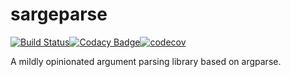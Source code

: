 # sargeparse
[![Build Status](https://travis-ci.org/DiegoPomares/sargeparse.svg?branch=master)](https://travis-ci.org/DiegoPomares/sargeparse)[![Codacy Badge](https://api.codacy.com/project/badge/Grade/6b6a8363c42d4df696cc4d6720436937)](https://www.codacy.com/app/DiegoPomares/sargeparse?utm_source=github.com&amp;utm_medium=referral&amp;utm_content=DiegoPomares/sargeparse&amp;utm_campaign=Badge_Grade)[![codecov](https://codecov.io/gh/DiegoPomares/sargeparse/branch/master/graph/badge.svg)](https://codecov.io/gh/DiegoPomares/sargeparse)

A mildly opinionated argument parsing library based on argparse.
